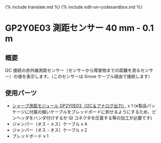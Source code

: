 {% include translate.md %}
{% include edit-on-codesandbox.md %}

# GP2Y0E03 測距センサー 40 mm - 0.1 m

## 概要

I2C 接続の赤外線測距センサー（センサーから障害物までの距離を測るセンサー）の値を表示します。（このセンサーは Grove ケーブル経由で接続します）

## 使用パーツ

- [シャープ測距モジュール GP2Y0E03（I2C＆アナログ出力）](http://akizukidenshi.com/catalog/g/gI-07547/) x 1 (※製品パッケージに付属の細いケーブルをブレッドボードに刺せるようにするため、ピンヘッダをハンダ付けするか QI コネクタを圧着する等の加工が必要です)
- ジャンパー（オス・メス）ケーブル x 4
- ジャンパー（オス・オス）ケーブル x 2
- ブレッドボード x 1
